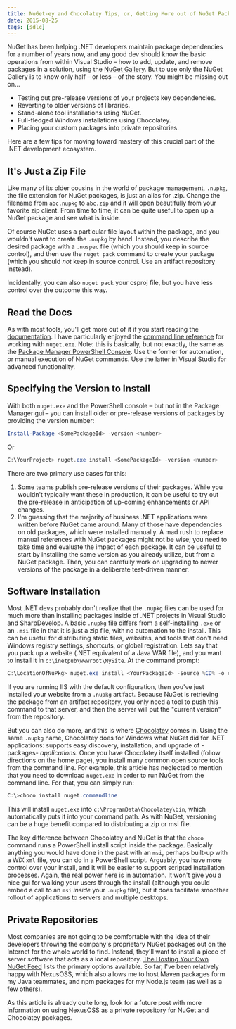```yaml
---
title: NuGet-ey and Chocolatey Tips, or, Getting More out of NuGet Packages
date: 2015-08-25
tags: [sdlc]
---
```


NuGet has been helping .NET developers maintain package dependencies for a number of years now, and any good dev should know the basic operations from within Visual Studio – how to add, update, and remove packages in a solution, using the [NuGet Gallery](https://www.nuget.org/packages). But to use only the NuGet Gallery is to know only half – or less – of the story. You might be missing out on&hellip;

* Testing out pre-release versions of your projects key dependencies.
* Reverting to older versions of libraries.
* Stand-alone tool installations using NuGet.
* Full-fledged Windows installations using Chocolatey.
* Placing your custom packages into private repositories.

Here are a few tips for moving toward mastery of this crucial part of the .NET development ecosystem.

<!-- truncate -->

## It's Just a Zip File

Like many of its older cousins in the world of package management, `.nupkg`, the file extension for NuGet packages, is just an alias for .zip. Change the filename from `abc.nupkg` to `abc.zip` and it will open beautifully from your favorite zip client. From time to time, it can be quite useful to open up a NuGet package and see what is inside.

Of course NuGet uses a particular file layout within the package, and you wouldn't want to create the `.nupkg` by hand. Instead, you describe the desired package with a `.nuspec` file (which you should keep in source control), and then use the `nuget pack` command to create your package (which you should _not_ keep in source control. Use an artifact repository instead).

Incidentally, you can also `nuget pack` your csproj file, but you have less control over the outcome this way.

## Read the Docs

As with most tools, you'll get more out of it if you start reading the [documentation](https://learn.microsoft.com/en-us/nuget/). I have particularly enjoyed the [command line reference](https://learn.microsoft.com/en-us/nuget/reference/nuget-exe-cli-reference) for working with `nuget.exe`. Note: this is basically, but not exactly, the same as the [Package Manager PowerShell Console](https://learn.microsoft.com/en-us/nuget/reference/powershell-reference). Use the former for automation, or manual execution of NuGet commands. Use the latter in Visual Studio for advanced functionality.

## Specifying the Version to Install

With both `nuget.exe` and the PowerShell console – but not in the Package  Manager gui – you can install older or pre-release versions of packages by providing the version number:

```powershell
Install-Package <SomePackageId> -version <number>
```

Or

```powershell
C:\YourProject> nuget.exe install <SomePackageId> -version <number>
```

There are two primary use cases for this:

1. Some teams publish pre-release versions of their packages. While you wouldn't typically want these in production, it can be useful to try out the pre-release in anticipation of up-coming enhancements or API changes.
1. I'm guessing that the majority of business .NET applications were written before NuGet came around. Many of those have dependencies on old packages, which were installed manually. A mad rush to replace manual references with NuGet packages might not be wise; you need to take time and evaluate the impact of each package. It can be useful to start by installing the same version as you already utilize, but from a NuGet package. Then, you can carefully work on upgrading to newer versions of the package in a deliberate test-driven manner.

## Software Installation

Most .NET devs probably don't realize that the `.nupkg` files can be used for much more than installing packages inside of .NET projects in Visual Studio and SharpDevelop. A basic `.nupkg` file differs from a self-installing `.exe` or an `.msi` file in that it is just a zip file, with no automation to the install. This can be useful for distributing static files, websites, and tools that don't need Windows registry settings, shortcuts, or global registration. Lets say that you pack up a website (.NET equivalent of a Java WAR file), and you want to install it in `c:\inetpub\wwwroot\MySite`. At the command prompt:

```powershell
C:\LocationOfNuPkg> nuget.exe install <YourPackageId> -Source %CD% -o c:\inetpub\wwwroot\MySite
```

If you are running IIS with the default configuration, then you've just installed your website from a `.nupkg` artifact. Because NuGet is retrieving the package from an artifact repository, you only need a tool to push this command to that server, and then the server will put the "current version" from the repository.

But you can also do more, and this is where [Chocolatey](https://chocolatey.org) comes in. Using the same `.nupkg` name, Chocolatey does for Windows what NuGet did for .NET applications: supports easy discovery, installation, and upgrade of -packages- _applications_. Once you have Chocolatey itself installed (follow directions on the home page), you install many common open source tools from the command line. For example, this article has neglected to mention that you need to download `nuget.exe` in order to run NuGet from the command line. For that, you can simply run:

```powershell
C:\>choco install nuget.commandline
```

This will install `nuget.exe` into `c:\ProgramData\Chocolatey\bin`, which automatically puts it into your command path. As with NuGet, versioning can be a huge benefit compared to distributing a zip or msi file.

The key difference between Chocolatey and NuGet is that the `choco` command runs a PowerShell install script inside the package. Basically anything you would have done in the past with an `msi`, perhaps built-up with a WiX `xml` file, you can do in a PowerShell script. Arguably, you have more control over your install, and it will be easier to support scripted installation processes. Again, the real power here is in automation. It won't give you a nice gui for walking your users through the install (although you could embed a call to an `msi` _inside_ your `.nupkg` file), but it does facilitate smoother rollout of applications to servers and multiple desktops.

## Private Repositories

Most companies are not going to be comfortable with the idea of their developers throwing the company's proprietary NuGet packages out on the Internet for the whole world to find. Instead, they'll want to install a piece of server software that acts as a local repository. [The Hosting Your Own NuGet Feed](https://learn.microsoft.com/en-us/nuget/hosting-packages/overview) lists the primary options available. So far, I've been relatively happy with NexusOSS, which also allows me to host Maven packages form my Java teammates, and npm packages for my Node.js team (as well as a few others).

As this article is already quite long, look for a future post with more information on using NexusOSS as a private repository for NuGet and Chocolatey packages.
